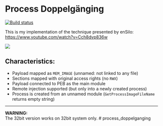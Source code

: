 Process Doppelgänging
==========
[![Build status](https://ci.appveyor.com/api/projects/status/mnoqdw09gs96mih5?svg=true)](https://ci.appveyor.com/project/hasherezade/process-doppelganging)

This is my implementation of the technique presented by enSilo:<br/>
https://www.youtube.com/watch?v=Cch8dvp836w

![](https://blog.malwarebytes.com/wp-content/uploads/2018/08/dopel1_.png)

Characteristics:
-

+ Payload mapped as `MEM_IMAGE` (unnamed: not linked to any file)
+ Sections mapped with original access rights (no `RWX`)
+ Payload connected to PEB as the main module
+ Remote injection supported (but only into a newly created process)
+ Process is created from an unnamed module (`GetProcessImageFileName` returns empty string)

<hr/>
<b>WARNING:</b> <br/>
The 32bit version works on 32bit system only. 
#   p r o c e s s _ d o p p e l g a n g i n g  
 